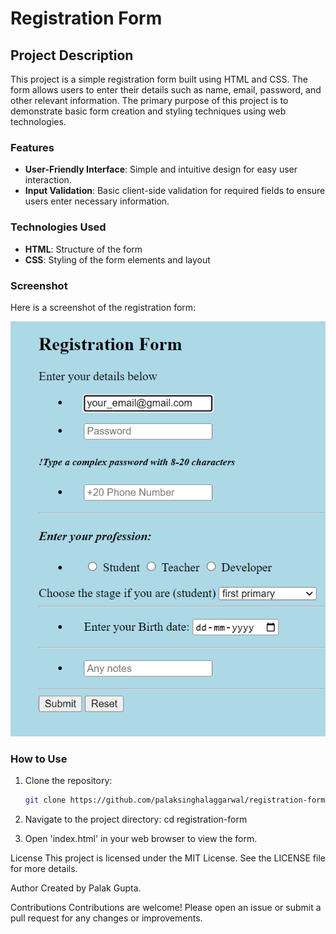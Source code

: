 # Registration Form

## Project Description

This project is a simple registration form built using HTML and CSS. The form allows users to enter their details such as name, email, password, and other relevant information. The primary purpose of this project is to demonstrate basic form creation and styling techniques using web technologies.

### Features

- **User-Friendly Interface**: Simple and intuitive design for easy user interaction.
- **Input Validation**: Basic client-side validation for required fields to ensure users enter necessary information.

### Technologies Used

- **HTML**: Structure of the form
- **CSS**: Styling of the form elements and layout

### Screenshot

Here is a screenshot of the registration form:

![Screenshot of Registration Form](Screenshot.png)

### How to Use

1. Clone the repository:
   ```bash
   git clone https://github.com/palaksinghalaggarwal/registration-form.git

2. Navigate to the project directory:
   cd registration-form

3. Open 'index.html' in your web browser to view the form.

License
This project is licensed under the MIT License. See the LICENSE file for more details.

Author
Created by Palak Gupta.

Contributions
Contributions are welcome! Please open an issue or submit a pull request for any changes or improvements.